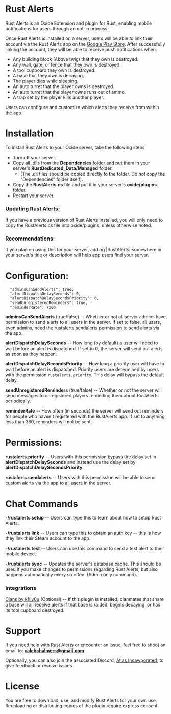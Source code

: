 # Rust Alerts
Rust Alerts is an Oxide Extension and plugin for Rust, enabling mobile notifications for users through an opt-in process.

Once Rust Alerts is installed on a server, users will be able to link their account via the Rust Alerts app on the [Google Play Store](https://play.google.com/store/apps/details?id=com.atlas.rustalerts). After successfully linking the account, they will be able to receive push notifications when:


- Any building block (Above twig) that they own is destroyed.
- Any wall, gate, or fence that they own is destroyed.
- A tool cupboard they own is destroyed.
- A base that they own is decaying.
- The player dies while sleeping.
- An auto turret that the player owns is destroyed.
- An auto turret that the player owns runs out of ammo.
- A trap set by the player kills another player.

Users can configure and customize which alerts they receive from within the app. 


# Installation
To install Rust Alerts to your Oxide server, take the following steps:
- Turn off your server.
- Copy all .dlls from the **Dependencies** folder and put them in your server's **RustDedicated_Data/Managed** folder.
  - (The .dll files should be copied directly to the folder. Do not copy the "Dependencies" folder itself).
- Copy the **RustAlerts.cs** file and put it in your server's **oxide/plugins** folder.
- Restart your server.


### Updating Rust Alerts:
If you have a previous version of Rust Alerts installed, you will only need to copy the RustAlerts.cs file into oxide/plugins, unless otherwise noted.


### Recommendations:
If you plan on using this for your server, adding |RustAlerts| somewhere in your server's title or description will help app users find your server.


# Configuration:
```
  "adminsCanSendAlerts": true,
  "alertDispatchDelaySeconds": 0,
  "alertDispatchDelaySecondsPriority": 0,
  "sendUnregisteredReminders": true,
  "reminderRate": 7200
```

**adminsCanSendAlerts** (true/false) -- Whether or not all server admins have permission to send alerts to all users in the server. If set to false, all users, even admins, need the rustalerts.sendalerts permission to send alerts via the app.

**alertDispatchDelaySeconds** -- How long (by default) a user will need to wait before an alert is dispatched. If set to 0, the server will send out alerts as soon as they happen.

**alertDispatchDelaySecondsPriority** -- How long a priority user will have to wait before an alert is dispatched. Priority users are determined by users with the permission `rustalerts.priority`. This delay will bypass the default delay.

**sendUnregisteredReminders** (true/false) -- Whether or not the server will send messages to unregistered players reminding them about RustAlerts periodically.

**reminderRate** -- How often (in seconds) the server will send out reminders for people who haven't registered with the RustAlerts app. If set to anything less than 360, reminders will not be sent.

# Permissions:
**rustalerts.priority** -- Users with this permission bypass the delay set in **alertDispatchDelaySeconds** and instead use the delay set by **alertDispatchDelaySecondsPriority**. 

**rustalerts.sendalerts** -- Users with this permission will be able to send custom alerts via the app to all users in the server.


# Chat Commands
-**/rustalerts setup** -- Users can type this to learn about how to setup Rust Alerts.

-**/rustalerts link** -- Users can type this to obtain an auth key -- this is how they link their Steam account to the app.

-**/rustalerts test** -- Users can use this command to send a test alert to their mobile device.

-**/rustalerts sync** -- Updates the server's database cache. This should be used if you make changes to permissions regarding Rust Alerts, but also happens automatically every so often. (Admin only command).


### Integrations
[Clans by k1lly0u](https://umod.org/plugins/clans) (Optional) -- If this plugin is installed, clanmates that share a base will all receive alerts if that base is raided, begins decaying, or has its tool cupboard destroyed.


# Support
If you need help with Rust Alerts or encounter an issue, feel free to shoot an email to: **calebchalmers@gmail.com**.

Optionally, you can also join the associated Discord, [Atlas Incawporated](https://discordapp.com/invite/battlesquares), to give feedback or resolve issues.


# License
You are free to download, use, and modify Rust Alerts for your own use. Reuploading or distributing copies of the plugin require express consent.


